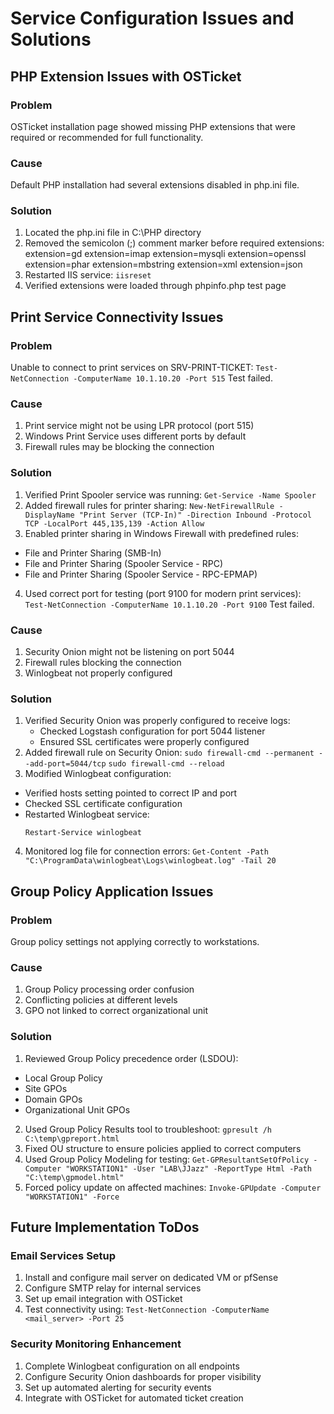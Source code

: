 # Service Configuration Issues and Solutions

## PHP Extension Issues with OSTicket

### Problem

OSTicket installation page showed missing PHP extensions that were required or recommended for full functionality.

### Cause

Default PHP installation had several extensions disabled in php.ini file.

### Solution

1. Located the php.ini file in C:\PHP directory
2. Removed the semicolon (;) comment marker before required extensions:
   extension=gd
   extension=imap
   extension=mysqli
   extension=openssl
   extension=phar
   extension=mbstring
   extension=xml
   extension=json
3. Restarted IIS service: `iisreset`
4. Verified extensions were loaded through phpinfo.php test page

## Print Service Connectivity Issues

### Problem

Unable to connect to print services on SRV-PRINT-TICKET:
`Test-NetConnection -ComputerName 10.1.10.20 -Port 515`
Test failed.

### Cause

1. Print service might not be using LPR protocol (port 515)
2. Windows Print Service uses different ports by default
3. Firewall rules may be blocking the connection

### Solution

1. Verified Print Spooler service was running:
   `Get-Service -Name Spooler`
2. Added firewall rules for printer sharing:
   `New-NetFirewallRule -DisplayName "Print Server (TCP-In)" -Direction Inbound -Protocol TCP -LocalPort 445,135,139 -Action Allow`
3. Enabled printer sharing in Windows Firewall with predefined rules:

- File and Printer Sharing (SMB-In)
- File and Printer Sharing (Spooler Service - RPC)
- File and Printer Sharing (Spooler Service - RPC-EPMAP)

4. Used correct port for testing (port 9100 for modern print services):
   `Test-NetConnection -ComputerName 10.1.10.20 -Port 9100`
   Test failed.

### Cause

1. Security Onion might not be listening on port 5044
2. Firewall rules blocking the connection
3. Winlogbeat not properly configured

### Solution

1. Verified Security Onion was properly configured to receive logs:
   - Checked Logstash configuration for port 5044 listener
   - Ensured SSL certificates were properly configured
2. Added firewall rule on Security Onion:
   `sudo firewall-cmd --permanent --add-port=5044/tcp`
   `sudo firewall-cmd --reload`
3. Modified Winlogbeat configuration:

- Verified hosts setting pointed to correct IP and port
- Checked SSL certificate configuration
- Restarted Winlogbeat service:
  ```
  Restart-Service winlogbeat
  ```

4. Monitored log file for connection errors:
   `Get-Content -Path "C:\ProgramData\winlogbeat\Logs\winlogbeat.log" -Tail 20`

## Group Policy Application Issues

### Problem

Group policy settings not applying correctly to workstations.

### Cause

1. Group Policy processing order confusion
2. Conflicting policies at different levels
3. GPO not linked to correct organizational unit

### Solution

1. Reviewed Group Policy precedence order (LSDOU):

- Local Group Policy
- Site GPOs
- Domain GPOs
- Organizational Unit GPOs

2. Used Group Policy Results tool to troubleshoot:
   `gpresult /h C:\temp\gpreport.html`
3. Fixed OU structure to ensure policies applied to correct computers
4. Used Group Policy Modeling for testing:
   `Get-GPResultantSetOfPolicy -Computer "WORKSTATION1" -User "LAB\JJazz" -ReportType Html -Path "C:\temp\gpmodel.html"`
5. Forced policy update on affected machines:
   `Invoke-GPUpdate -Computer "WORKSTATION1" -Force`

## Future Implementation ToDos

### Email Services Setup

1. Install and configure mail server on dedicated VM or pfSense
2. Configure SMTP relay for internal services
3. Set up email integration with OSTicket
4. Test connectivity using:
   `Test-NetConnection -ComputerName <mail_server> -Port 25`

### Security Monitoring Enhancement

1. Complete Winlogbeat configuration on all endpoints
2. Configure Security Onion dashboards for proper visibility
3. Set up automated alerting for security events
4. Integrate with OSTicket for automated ticket creation
